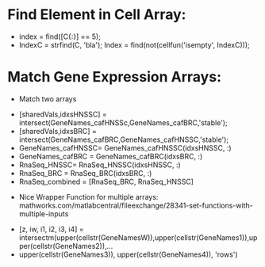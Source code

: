 # Find Element in Cell Array:
- index = find([C{:}] == 5);
- IndexC = strfind(C, 'bla'); Index = find(not(cellfun('isempty', IndexC)));

# Match Gene Expression Arrays:
- Match two arrays
*  [sharedVals,idxsHNSSC] = intersect(GeneNames_cafHNSSc,GeneNames_cafBRC,'stable');
*  [sharedVals,idxsBRC] = intersect(GeneNames_cafBRC,GeneNames_cafHNSSC,'stable');
*  GeneNames_cafHNSSC= GeneNames_cafHNSSC(idxsHNSSC, :)
*  GeneNames_cafBRC = GeneNames_cafBRC(idxsBRC, :)
*  RnaSeq_HNSSC= RnaSeq_HNSSC(idxsHNSSC, :)
*  RnaSeq_BRC = RnaSeq_BRC(idxsBRC, :)
*  RnaSeq_combined = [RnaSeq_BRC, RnaSeq_HNSSC]
 
- Nice Wrapper Function for multiple arrays: mathworks.com/matlabcentral/fileexchange/28341-set-functions-with-multiple-inputs
*  [z, iw, i1, i2, i3, i4]  = intersectm(upper(cellstr(GeneNamesW)),upper(cellstr(GeneNames1)),upper(cellstr(GeneNames2)),...
*  upper(cellstr(GeneNames3)), upper(cellstr(GeneNames4)), 'rows')
